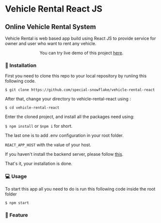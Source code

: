 # Vehicle Rental React JS

## Online Vehicle Rental System

Vehicle Rental is web based app build using React JS to provide service for owner and user who want to rent any vehicle.

<p align='center'>
    You can try live demo of this project
    <a href='http://rentalme.netlify.app/home' target='_blank' >here</a>.
</p>

### 🚀 Installation 
First you need to clone this repo to your local repository by runiing this following code.

`$ git clone https://github.com/special-snowflake/vehicle-rental-react`

After that, change your directory to vehicle-rental-react using :

`$ cd vehicle-rental-react`

Enter the cloned project, and install all the packages need using:

`$ npm install` or `$npm i` for short.

The last one is to add .env configuration in your root folder.

`REACT_APP_HOST` with the value of your host.

If you haven't install the backend server, please follow [this](https://github.com/special-snowflake/vehicle-rental).  

That's it, your installation is done.

### 💻 Usage
To start this app all you need to do is run this following code inside the root folder 

`$ npm start`

### 📝 Feature

